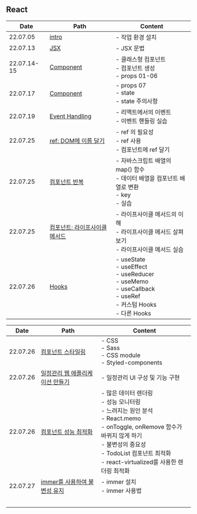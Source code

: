 ## React

| Date        | Path                                                   | Content                                                      |
| ----------- | ------------------------------------------------------ | ------------------------------------------------------------ |
| 22.07.05    | [intro](React/00_intro.md)                             | - 작업 환경 설치                                             |
| 22.07.13    | [JSX](React/01_JSX.md)                                 | - JSX 문법                                                   |
| 22.07.14-15 | [Component](React/02_component.md)                     | - 클래스형 컴포넌트<br/>- 컴포넌트 생성<br/>- props 01-06    |
| 22.07.17    | [Component](React/02_component.md)                     | - props 07<br/>- state<br/>- state 주의사항                  |
| 22.07.19    | [Event Handling](React/03_EventHandling.md)            | - 리액트에서의 이벤트<br />- 이벤트 핸들링 실습              |
| 22.07.25    | [ref: DOM에 이름 달기](React/04_ref.md)                | - ref 의 필요성<br />- ref 사용<br />- 컴포넌트에 ref 달기   |
| 22.07.25    | [컴포넌트 반복](React/05_Component반복.md)             | - 자바스크립트 배열의 map() 함수<br />- 데이터 배열을 컴포넌트 배열로 변환<br />- key<br />- 실습 |
| 22.07.25    | [컴포넌트: 라이프사이클 메서드](React/06_LifeCycle.md) | - 라이프사이클 메서드의 이해<br />- 라이프사이클 메서드 살펴보기<br />- 라이프사이클 메서드 실습 |
| 22.07.26    | [Hooks](React/07_Hooks.md)                             | - useState<br />- useEffect<br />- useReducer<br />- useMemo<br />- useCallback<br />- useRef<br />- 커스텀 Hooks<br />- 다른 Hooks |

| Date     | Path                                                    | Content                                                      |
| -------- | ------------------------------------------------------- | ------------------------------------------------------------ |
| 22.07.26 | [컴포넌트 스타일링](React/08_ComponentStyling.md)       | - CSS<br />- Sass<br />- CSS module<br />- Styled-components |
| 22.07.26 | [일정관리 웹 애플리케이션 만들기](React/09_Schedule.md) | - 일정관리 UI 구성 및 기능 구현                              |
| 22.07.26 | [컴포넌트 성능 최적화](React/10_컴포넌트성능최적화.md)  | - 많은 데이터 렌더링<br />- 성능 모니터링<br />- 느려지는 원인 분석<br />- React.memo<br />- onToggle, onRemove 함수가 바뀌지 않게 하기<br />- 불변성의 중요성<br />- TodoList  컴포넌트 최적화<br />- react-virtualized를 사용한 렌더링 최적화 |
| 22.07.27 | [immer를 사용하여 불변성 유지](React/11_immer.md)       | - immer 설치<br />- immer 사용법                             |
|          |                                                         |                                                              |
|          |                                                         |                                                              |
|          |                                                         |                                                              |
|          |                                                         |                                                              |
|          |                                                         |                                                              |

